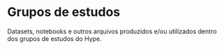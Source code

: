 # Grupos de estudos

Datasets, notebooks e outros arquivos produzidos e/ou utilizados dentro dos grupos de estudos do Hype.
